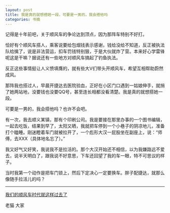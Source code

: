 ```yaml
---
layout: post
title: 我是真的就想搭她一段，可要是一男的，我会搭他吗
categories: 书摘
---
```


记得是十年前吧，关于顺风车的争论达到顶点，因为那阵车特别不好打。

恰好有个顺风车搭人，乘客说要给包烟钱表示感谢，钱给没给不知道，反正被执法队给擒了，说是非法营运，扣车罚钱特别狠，于是大伙就炸了营。本来好心学雷锋呢这是干嘛？据说还有一些地方对顺风车搞起了钓鱼执法。

反正这些事情挺让人义愤填膺的，就有些大V们带头开顺风车，希望互相帮助蔚然成风。

那阵我也搭过人，早晨开捷达去医院验血，正好在小区门口遇到一姑娘伸手，就捎了她两站地，没要钱也没要QQ号，甚至连长相都没看清楚。我是真的就想搭她一段。

可要是一男的，我会搭他吗？也许不会吧。

有一次，我去顺义某镇，那有个印刷公司。我是要接在那里办事的一个图书编辑，一起去吃饭，结果到早了，太阳又晒，我就把车停到一个小巷子的阴凉地儿，准备打个瞌睡。刚迷瞪着车门就被拉开了，一个彪形大汉一屁股坐在副座上，说：“师傅，去XXX（具体地名忘了）。”

我又好气又好笑，我说我不是拉活的。那个大汉开始还不相信，以为我嫌路远不爱去，说半天明白了，跟我说不好意思，下车还回望了我的车一眼，特不可思议的样子。

当时我第一个动作是把车门锁上，然后下定决心一定要换车。胖子配捷达，就那么像随手拉活儿的吗？

---

[我们的顺风车时代就这样过去了](https://mp.weixin.qq.com/s/UXl0bAb2cmA2vZWmJfEcDA)

老猫 大家  

